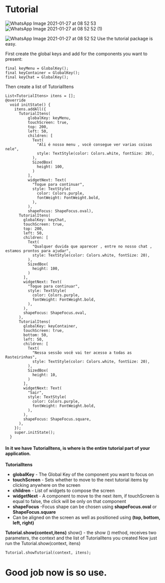 # Tutorial

![WhatsApp Image 2021-01-27 at 08 52 53](https://user-images.githubusercontent.com/47983071/105987554-30276a00-607d-11eb-9f0f-69acfad9e8f8.jpeg)
![WhatsApp Image 2021-01-27 at 08 52 52 (1)](https://user-images.githubusercontent.com/47983071/105987620-4cc3a200-607d-11eb-958c-a5645bba87fb.jpeg)

![WhatsApp Image 2021-01-27 at 08 52 52](https://user-images.githubusercontent.com/47983071/105987668-5a792780-607d-11eb-9d74-6bd190c0aad2.jpeg)
Use the tutorial package is easy.

First create the global keys and add for the components you want to present:
```
final keyMenu = GlobalKey();
final keyContainer = GlobalKey();
final keyChat = GlobalKey();  
```

Then create a list of TutorialItens

```
List<TutorialItens> itens = [];
@override
  void initState() {
    itens.addAll({
      TutorialItens(
          globalKey: keyMenu,
          touchScreen: true,
          top: 200,
          left: 50,
          children: [
            Text(
              "Ali é nosso menu , você consegue ver varias coisas nele",
              style: TextStyle(color: Colors.white, fontSize: 20),
            ),
            SizedBox(
              height: 100,
            )
          ],
          widgetNext: Text(
            "Toque para continuar",
            style: TextStyle(
              color: Colors.purple,
              fontWeight: FontWeight.bold,
            ),
          ),
          shapeFocus: ShapeFocus.oval),
      TutorialItens(
        globalKey: keyChat,
        touchScreen: true,
        top: 200,
        left: 50,
        children: [
          Text(
            "Qualquer duvida que aparecer , entre no nosso chat , estamos prontos para ajudar",
            style: TextStyle(color: Colors.white, fontSize: 20),
          ),
          SizedBox(
            height: 100,
          )
        ],
        widgetNext: Text(
          "Toque para continuar",
          style: TextStyle(
            color: Colors.purple,
            fontWeight: FontWeight.bold,
          ),
        ),
        shapeFocus: ShapeFocus.oval,
      ),
      TutorialItens(
        globalKey: keyContainer,
        touchScreen: true,
        bottom: 50,
        left: 50,
        children: [
          Text(
            "Nessa sessão você vai ter acesso a todas as  Rasteirinhas",
            style: TextStyle(color: Colors.white, fontSize: 20),
          ),
          SizedBox(
            height: 10,
          )
        ],
        widgetNext: Text(
          "Sair",
          style: TextStyle(
            color: Colors.purple,
            fontWeight: FontWeight.bold,
          ),
        ),
        shapeFocus: ShapeFocus.square,
      ),
    });
    super.initState();
  }
```

 #### In it we have TutorialItens, is where is the entire tutorial part of your application.
**TutorialItens**
  - **globalKey**  - The Global Key of the component you want to focus on
  - **touchScreen** - Sets whether to move to the next tutorial items by clicking anywhere on the screen
  - **children** - List of widgets to compose the screen
  - **widgetNext** - A component to move to the next item, if touchScreen is equal to false, the click will be only on that component
  - **shapeFocus** -Focus shape can be chosen using **shapeFocus.oval** or **ShapeFocus.square**
  - Can be aligned on the screen as well as positioned using **(top, bottom, left, right)**

**Tutorial.show(context,itens)**
show() -   the show () method, receives two parameters, the context and the list of TutorialItens you created
Now just run the Tutorial.show(context, itens)

```
Tutorial.showTutorial(context, itens);
```

# Good job now is so use.
 
